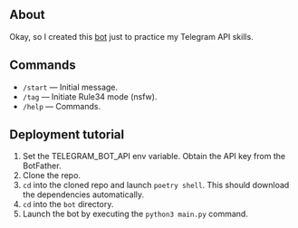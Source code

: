 ## About
Okay, so I created this [bot](https://t.me/thebestrule34_bot) just to practice my Telegram API skills.


## Commands

- `/start` — Initial message.
- `/tag` — Initiate Rule34 mode (nsfw).
- `/help` — Commands.

## Deployment tutorial
1. Set the TELEGRAM_BOT_API env variable. Obtain the API key from the BotFather. 
2. Clone the repo.
3. `cd` into the cloned repo and launch `poetry shell`. This should download the dependencies automatically.
4. `cd` into the `bot` directory.
5. Launch the bot by executing the `python3 main.py` command.
